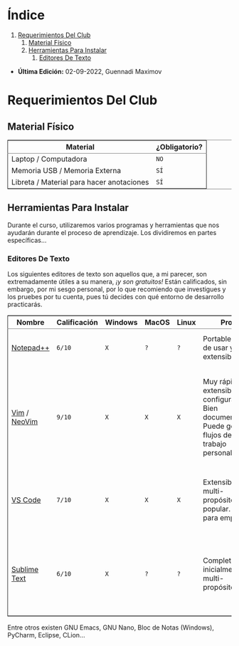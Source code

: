 
# &Iacute;ndice

1.  [Requerimientos Del Club](#orgd681acd)
    1.  [Material Físico](#orge079b12)
    2.  [Herramientas Para Instalar](#org3812d94)
        1.  [Editores De Texto](#orgc4fd48e)

-   **Última Edición:** 02-09-2022, Guennadi Maximov


<a id="orgd681acd"></a>

# Requerimientos Del Club


<a id="orge079b12"></a>

## Material Físico

<table border="2" cellspacing="0" cellpadding="6" rules="groups" frame="hsides">


<colgroup>
<col  class="org-left" />

<col  class="org-left" />
</colgroup>
<thead>
<tr>
<th scope="col" class="org-left">Material</th>
<th scope="col" class="org-left">¿Obligatorio?</th>
</tr>
</thead>

<tbody>
<tr>
<td class="org-left">Laptop / Computadora</td>
<td class="org-left"><code>NO</code></td>
</tr>


<tr>
<td class="org-left">Memoria USB / Memoria Externa</td>
<td class="org-left"><code>SÍ</code></td>
</tr>


<tr>
<td class="org-left">Libreta / Material para hacer anotaciones</td>
<td class="org-left"><code>SÍ</code></td>
</tr>
</tbody>
</table>


<a id="org3812d94"></a>

## Herramientas Para Instalar

Durante el curso, utilizaremos varios programas y herramientas que nos
ayudarán durante el proceso de aprendizaje. Los dividiremos en partes
específicas&#x2026;


<a id="orgc4fd48e"></a>

### Editores De Texto

Los siguientes editores de texto son aquellos que, a mi parecer, son
extremadamente útiles a su manera, <span class="underline">*¡y son gratuitos!*</span> Están calificados,
sin embargo, por mi sesgo personal, por lo que recomiendo que investigues y
los pruebes por tu cuenta, pues tú decides con qué entorno de desarrollo
practicarás.

<table border="2" cellspacing="0" cellpadding="6" rules="groups" frame="hsides">


<colgroup>
<col  class="org-left" />

<col  class="org-left" />

<col  class="org-left" />

<col  class="org-left" />

<col  class="org-left" />

<col  class="org-left" />

<col  class="org-left" />

<col  class="org-left" />
</colgroup>
<thead>
<tr>
<th scope="col" class="org-left">Nombre</th>
<th scope="col" class="org-left">Calificación</th>
<th scope="col" class="org-left">Windows</th>
<th scope="col" class="org-left">MacOS</th>
<th scope="col" class="org-left">Linux</th>
<th scope="col" class="org-left">Pros</th>
<th scope="col" class="org-left">Contras</th>
<th scope="col" class="org-left">Comentarios</th>
</tr>
</thead>

<tbody>
<tr>
<td class="org-left"><a href="https://notepad-plus-plus.org">Notepad++</a></td>
<td class="org-left"><code>6/10</code></td>
<td class="org-left"><code>X</code></td>
<td class="org-left"><code>?</code></td>
<td class="org-left"><code>?</code></td>
<td class="org-left">Portable, fácil de usar y extensible</td>
<td class="org-left">Cerrado a una plataforma, configuración limitada.</td>
<td class="org-left"><code>-</code></td>
</tr>


<tr>
<td class="org-left"><a href="https://www.vim.org">Vim</a> / <a href="https://neovim.io">NeoVim</a></td>
<td class="org-left"><code>9/10</code></td>
<td class="org-left"><code>X</code></td>
<td class="org-left"><code>X</code></td>
<td class="org-left"><code>X</code></td>
<td class="org-left">Muy rápido, extensible y configurable. Bien documentado. Puede generar flujos de trabajo personalizados</td>
<td class="org-left">Difícil de aprender, requiere <b>mucha</b> memorización. La configuración por defecto no suele dar una buena primera impresión</td>
<td class="org-left"><i>NeoVim es mi editor de texto preferido</i></td>
</tr>


<tr>
<td class="org-left"><a href="https://code.visualstudio.com">VS Code</a></td>
<td class="org-left"><code>7/10</code></td>
<td class="org-left"><code>X</code></td>
<td class="org-left"><code>X</code></td>
<td class="org-left"><code>X</code></td>
<td class="org-left">Extensible, multi-propósito y popular. Bueno para empezar</td>
<td class="org-left">Lento, consume mucha memoria y configurarlo puede ser complicado</td>
<td class="org-left"><i>Es un buen punto de inicio</i></td>
</tr>


<tr>
<td class="org-left"><a href="https://www.sublimetext.com">Sublime Text</a></td>
<td class="org-left"><code>6/10</code></td>
<td class="org-left"><code>X</code></td>
<td class="org-left"><code>?</code></td>
<td class="org-left"><code>?</code></td>
<td class="org-left">Completo inicialmente, multi-propósito</td>
<td class="org-left">Cerrado a una plataforma, lento, consume mucha memoria y complicado de modificar al gusto</td>
<td class="org-left"><code>-</code></td>
</tr>
</tbody>
</table>

Entre otros existen GNU Emacs, GNU Nano, Bloc de Notas (Windows), PyCharm,
Eclipse, CLion&#x2026;

